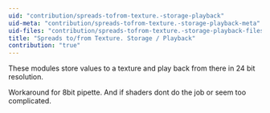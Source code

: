```yaml
---
uid: "contribution/spreads-tofrom-texture.-storage-playback"
uid-meta: "contribution/spreads-tofrom-texture.-storage-playback-meta"
uid-files: "contribution/spreads-tofrom-texture.-storage-playback-files"
title: "Spreads to/from Texture. Storage / Playback"
contribution: "true"
---
```


These modules store values to a texture and play back from there in 24 bit resolution.
 
Workaround for 8bit pipette. And if shaders dont do the job or seem too complicated.